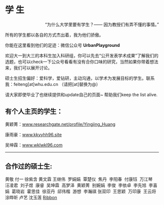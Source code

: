 # 学 生 
<p align="right">“为什么大学里要有学生？—— 因为教授们有弄不懂的事情。”</p>
所有的学生都以各自的方式杰出着，我为他们骄傲。

你能在这里看到他们的足迹：微信公众号 **UrbanPlayground**

欢迎大一到大三的本科生加入科研组，你可以先去“公开发表学术成果”了解我们的选题，也可以check一下公众号看看有没有合你口味的研究，当然如果你带着想法来，我们可以展开讨论。

硕士生招生偏好：爱科学，爱钻研，主动沟通，以学术为发展目标的学生。联系我：feiteng[at]whu.edu.cn （请把[at]替换为@）

请大家即使毕业了也继续提供和update自己的页面~ 帮助我们keep the list alive.

## 有个人主页的学生：

黄颖菁：www.researchgate.net/profile/Yingjing_Huang

康雨豪：www.kkyyhh96.site

吴坤霖：www.wklwkl96.com


---

## 合作过的硕士生:  
黄敬
付一
徐紫含
黄文霖
王继伟 
罗娟娟 
覃楚仪 
焦丹 
李阳春 
付康钰 
万江琴 
汪凌君 
刘子煜 
康睿 
吴坤霖 
高梦泽 
黄颖菁 
别婉娟 
李俊 
李依卓 
李先旭 
李喜娟 
葛晓岩 
霍思佳 
徐亚丹 
邱伟楷 
游想 
李瀚祺 
张双印 
王思颖 
万印康 
王云将 
涂晔昕 
卢艺 
沈玉莲 
[Ribbon](https://only4john.pythonanywhere.com/)

